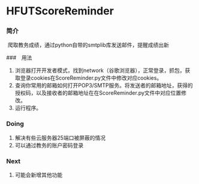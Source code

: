 # HFUTScoreReminder

### 简介

​	爬取教务成绩，通过python自带的smtplib库发送邮件，提醒成绩出新

###　用法

1. 浏览器打开开发者模式，找到network（谷歌浏览器），正常登录，抓包，获取登录cookies在ScoreReminder.py文件中修改对应cookies。
2. 查询你常用的邮箱如何打开POP3/SMTP服务。将发送者的邮箱地址，获得的授权码，以及接收者的邮箱地址在在ScoreReminder.py文件中对应位置修改。
3. 运行程序。



### Doing

1. 解决有些云服务器25端口被屏蔽的情况
2. 可以通过教务的账户密码登录

### Next

1. 可能会新增其他功能

